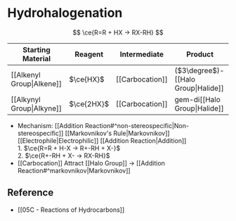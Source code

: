 # Hydrohalogenation

$$
\ce{R=R + HX -> RX-RH}
$$

| Starting Material | Reagent | Intermediate | Product |
| ---- | ---- | ---- | ---- |
| [[Alkenyl Group\|Alkene]] | $\ce{HX}$ | [[Carbocation]] | ($3\degree$)-[[Halo Group\|Halide]] |
| [[Alkynyl Group\|Alkyne]] | $\ce{2HX}$ | [[Carbocation]] | gem-di[[Halo Group\|Halide]] |

- Mechanism: [[Addition Reaction#^non-stereospecific|Non-stereospecific]] [[Markovnikov's Rule|Markovnikov]] [[Electrophile|Electrophilic]] [[Addition Reaction|Addition]]  
        1. $\ce{R=R + H-X -> R+-RH + X-}$  
        2. $\ce{R+-RH + X- -> RX-RH}$
- [[Carbocation]] Attract [[Halo Group]] → [[Addition Reaction#^markovnikov|Markovnikov]]

## Reference

- [[05C - Reactions of Hydrocarbons]]
